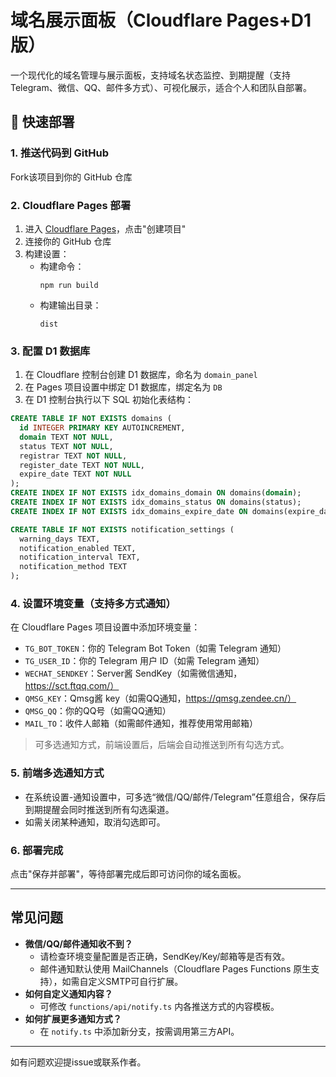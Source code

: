 # 域名展示面板（Cloudflare Pages+D1 版）

一个现代化的域名管理与展示面板，支持域名状态监控、到期提醒（支持 Telegram、微信、QQ、邮件多方式）、可视化展示，适合个人和团队自部署。

## 🚀 快速部署

### 1. 推送代码到 GitHub
Fork该项目到你的 GitHub 仓库

### 2. Cloudflare Pages 部署
1. 进入 [Cloudflare Pages](https://dash.cloudflare.com/?to=/:account/pages)，点击"创建项目"
2. 连接你的 GitHub 仓库
3. 构建设置：
   - 构建命令：
     ```
     npm run build
     ```
   - 构建输出目录：
     ```
     dist
     ```
### 3. 配置 D1 数据库
1. 在 Cloudflare 控制台创建 D1 数据库，命名为 `domain_panel`
2. 在 Pages 项目设置中绑定 D1 数据库，绑定名为 `DB`
3. 在 D1 控制台执行以下 SQL 初始化表结构：

```sql
CREATE TABLE IF NOT EXISTS domains (
  id INTEGER PRIMARY KEY AUTOINCREMENT,
  domain TEXT NOT NULL,
  status TEXT NOT NULL,
  registrar TEXT NOT NULL,
  register_date TEXT NOT NULL,
  expire_date TEXT NOT NULL
);
CREATE INDEX IF NOT EXISTS idx_domains_domain ON domains(domain);
CREATE INDEX IF NOT EXISTS idx_domains_status ON domains(status);
CREATE INDEX IF NOT EXISTS idx_domains_expire_date ON domains(expire_date);

CREATE TABLE IF NOT EXISTS notification_settings (
  warning_days TEXT,
  notification_enabled TEXT,
  notification_interval TEXT,
  notification_method TEXT
);
```

### 4. 设置环境变量（支持多方式通知）
在 Cloudflare Pages 项目设置中添加环境变量：
- `TG_BOT_TOKEN`：你的 Telegram Bot Token（如需 Telegram 通知）
- `TG_USER_ID`：你的 Telegram 用户 ID（如需 Telegram 通知）
- `WECHAT_SENDKEY`：Server酱 SendKey（如需微信通知，https://sct.ftqq.com/）
- `QMSG_KEY`：Qmsg酱 key（如需QQ通知，https://qmsg.zendee.cn/）
- `QMSG_QQ`：你的QQ号（如需QQ通知）
- `MAIL_TO`：收件人邮箱（如需邮件通知，推荐使用常用邮箱）

> 可多选通知方式，前端设置后，后端会自动推送到所有勾选方式。

### 5. 前端多选通知方式
- 在系统设置-通知设置中，可多选“微信/QQ/邮件/Telegram”任意组合，保存后到期提醒会同时推送到所有勾选渠道。
- 如需关闭某种通知，取消勾选即可。

### 6. 部署完成
点击"保存并部署"，等待部署完成后即可访问你的域名面板。

---

## 常见问题
- **微信/QQ/邮件通知收不到？**
  - 请检查环境变量配置是否正确，SendKey/Key/邮箱等是否有效。
  - 邮件通知默认使用 MailChannels（Cloudflare Pages Functions 原生支持），如需自定义SMTP可自行扩展。
- **如何自定义通知内容？**
  - 可修改 `functions/api/notify.ts` 内各推送方式的内容模板。
- **如何扩展更多通知方式？**
  - 在 `notify.ts` 中添加新分支，按需调用第三方API。

---

如有问题欢迎提issue或联系作者。
